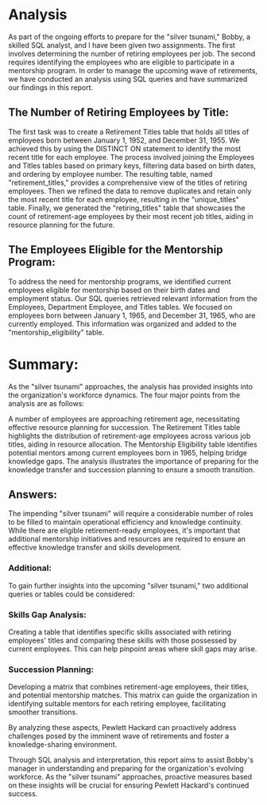 # Analysis
As part of the ongoing efforts to prepare for the "silver tsunami," Bobby, a skilled SQL analyst, and I have been given two assignments. The first involves determining the number of retiring employees per job. The second requires identifying the employees who are eligible to participate in a mentorship program. In order to manage the upcoming wave of retirements, we have conducted an analysis using SQL queries and have summarized our findings in this report.

## The Number of Retiring Employees by Title:
The first task was to create a Retirement Titles table that holds all titles of employees born between January 1, 1952, and December 31, 1955. We achieved this by using the DISTINCT ON statement to identify the most recent title for each employee. The process involved joining the Employees and Titles tables based on primary keys, filtering data based on birth dates, and ordering by employee number. The resulting table, named "retirement_titles," provides a comprehensive view of the titles of retiring employees. Then we refined the data to remove duplicates and retain only the most recent title for each employee, resulting in the "unique_titles" table. Finally, we generated the "retiring_titles" table that showcases the count of retirement-age employees by their most recent job titles, aiding in resource planning for the future.

## The Employees Eligible for the Mentorship Program:
To address the need for mentorship programs, we identified current employees eligible for mentorship based on their birth dates and employment status. Our SQL queries retrieved relevant information from the Employees, Department Employee, and Titles tables. We focused on employees born between January 1, 1965, and December 31, 1965, who are currently employed. This information was organized and added to the "mentorship_eligibility" table.

# Summary:
As the "silver tsunami" approaches, the analysis has provided insights into the organization's workforce dynamics. 
The four major points from the analysis are as follows:

A number of employees are approaching retirement age, necessitating effective resource planning for succession.
The Retirement Titles table highlights the distribution of retirement-age employees across various job titles, aiding in resource allocation.
The Mentorship Eligibility table identifies potential mentors among current employees born in 1965, helping bridge knowledge gaps.
The analysis illustrates the importance of preparing for the knowledge transfer and succession planning to ensure a smooth transition.

## Answers:
The impending "silver tsunami" will require a considerable number of roles to be filled to maintain operational efficiency and knowledge continuity.
While there are eligible retirement-ready employees, it's important that additional mentorship initiatives and resources are required to ensure an effective knowledge transfer and skills development.

### Additional:
To gain further insights into the upcoming "silver tsunami," two additional queries or tables could be considered:

### Skills Gap Analysis:
 Creating a table that identifies specific skills associated with retiring employees' titles and comparing these skills with those possessed by current employees. This can help pinpoint areas where skill gaps may arise.

### Succession Planning:
 Developing a matrix that combines retirement-age employees, their titles, and potential mentorship matches. This matrix can guide the organization in identifying suitable mentors for each retiring employee, facilitating smoother transitions.

By analyzing these aspects, Pewlett Hackard can proactively address challenges posed by the imminent wave of retirements and foster a knowledge-sharing environment.

Through SQL analysis and interpretation, this report aims to assist Bobby's manager in understanding and preparing for the organization's evolving workforce. As the "silver tsunami" approaches, proactive measures based on these insights will be crucial for ensuring Pewlett Hackard's continued success.

